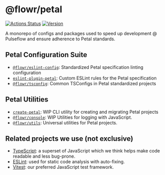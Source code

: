 # @flowr/petal

[![Actions Status](https://github.com/pulseflow/petal/workflows/Tests/badge.svg)](https://github.com/pulseflow/petal/actions)
[![Version](https://img.shields.io/npm/v/@flowr/utils.svg)](https://www.npmjs.com/package/@flowr/utils)

A monorepo of configs and packages used to speed up development @ Pulseflow and ensure adherence to Petal standards.

## Petal Configuration Suite

- [`@flowr/eslint-config`](./packages/eslint-config): Standardized Petal specification linting configuration
- [`eslint-plugin-petal`](./packages/petal-plugin): Custom ESLint rules for the Petal specification
- [`@flowr/tsconfig`](./packages/tsconfig): Common TSConfigs in Petal standardized projects

## Petal Utilities

- [`create-petal`](./packages/create-petal): WIP CLI utility for creating and migrating Petal projects
- [`@flowr/console`](./packages/console): WIP Utilities for logging with JavaScript.
- [`@flowr/utils`](./packages/utils): Universal utilities for Petal projects.

## Related projects we use (not exclusive)

- [TypeScript]: a superset of JavaScript which we think helps make code readable and less bug-prone.
- [ESLint]: used for static code analysis with auto-fixing.
- [Vitest]: our preferred JavaScript test framework.

[ESLint]: https://eslint.org/
[TypeScript]: https://www.typescriptlang.org/
[Vitest]: https://vitest.dev/
